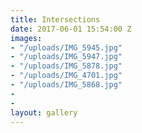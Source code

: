 ```yaml
---
title: Intersections
date: 2017-06-01 15:54:00 Z
images:
- "/uploads/IMG_5945.jpg"
- "/uploads/IMG_5947.jpg"
- "/uploads/IMG_5878.jpg"
- "/uploads/IMG_4701.jpg"
- "/uploads/IMG_5868.jpg"
- 
- 
layout: gallery
---
```


